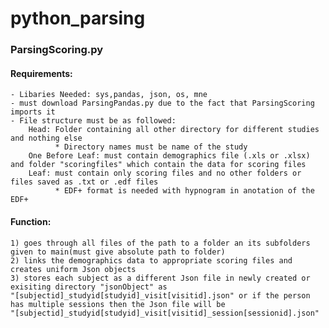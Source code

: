 # python_parsing

### ParsingScoring.py
  #### Requirements:
    - Libaries Needed: sys,pandas, json, os, mne
    - must download ParsingPandas.py due to the fact that ParsingScoring imports it
    - File structure must be as followed:
        Head: Folder containing all other directory for different studies and nothing else
              * Directory names must be name of the study
        One Before Leaf: must contain demographics file (.xls or .xlsx) and folder "scoringfiles" which contain the data for scoring files
        Leaf: must contain only scoring files and no other folders or files saved as .txt or .edf files
              * EDF+ format is needed with hypnogram in anotation of the EDF+
  #### Function:
    1) goes through all files of the path to a folder an its subfolders given to main(must give absolute path to folder)
    2) links the demographics data to appropriate scoring files and creates uniform Json objects
    3) stores each subject as a different Json file in newly created or exisiting directory "jsonObject" as 
    "[subjectid]_studyid[studyid]_visit[visitid].json" or if the person has multiple sessions then the Json file will be
    "[subjectid]_studyid[studyid]_visit[visitid]_session[sessionid].json"
    
              
